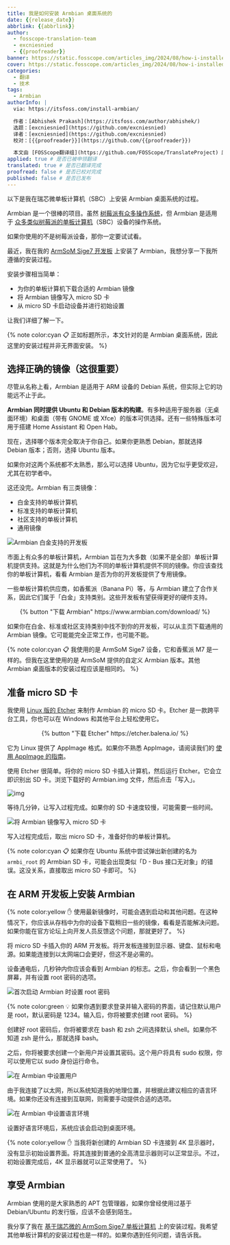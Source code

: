 ```yaml
---
title: 我是如何安装 Armbian 桌面系统的
date: {{release_date}}
abbrlink: {{abbrlink}}
author:
  - fosscope-translation-team
  - excniesnied
  - {{proofreader}}
banner: https://static.fosscope.com/articles_img/2024/08/how-i-installed-armbian-desktop/install-armbian-sbc.png
cover: https://static.fosscope.com/articles_img/2024/08/how-i-installed-armbian-desktop/install-armbian-sbc.png
categories:
  - 翻译
  - 技术
tags: 
  - Armbian
authorInfo: |
  via: https://itsfoss.com/install-armbian/

  作者：[Abhishek Prakash](https://itsfoss.com/author/abhishek/)
  选题：[excniesnied](https://github.com/excniesnied)
  译者：[excniesnied](https://github.com/excniesnied)
  校对：[{{proofreader}}](https://github.com/{{proofreader}})

  本文由 [FOSScope翻译组](https://github.com/FOSScope/TranslateProject) 原创编译，[开源观察](https://fosscope.com/) 荣誉推出
applied: true # 是否已被申领翻译
translated: true # 是否已翻译完成
proofread: false # 是否已校对完成
published: false # 是否已发布
---
```


以下是我在瑞芯微单板计算机（SBC）上安装 Armbian 桌面系统的过程。

<!-- more -->

Armbian 是一个很棒的项目。虽然 [树莓派有众多操作系统](https://itsfoss.com/raspberry-pi-os/)，但 Armbian 是适用于 [众多类似树莓派的单板计算机](https://itsfoss.com/raspberry-pi-alternatives/)（SBC）设备的操作系统。

如果你使用的不是树莓派设备，那你一定要试试看。

最近，我在我的 [ArmSoM Sige7 开发板](https://www.armsom.org/sige7) 上安装了 Armbian，我想分享一下我所遵循的安装过程。

安装步骤相当简单：
- 为你的单板计算机下载合适的 Armbian 镜像
- 将 Armbian 镜像写入 micro SD 卡
- 从 micro SD 卡启动设备并进行初始设置

让我们详细了解一下。

{% note color:cyan 📋 正如标题所示，本文针对的是 Armbian 桌面系统，因此这里的安装过程并非无界面安装。 %}

## 选择正确的镜像（这很重要）

尽管从名称上看，Armbian 是适用于 ARM 设备的 Debian 系统，但实际上它的功能远不止于此。

**Armbian 同时提供 Ubuntu 和 Debian 版本的构建**。有多种适用于服务器（无桌面环境）和桌面（带有 GNOME 或 Xfce）的版本可供选择。还有一些特殊版本可用于搭建 Home Assistant 和 Open Hab。

现在，选择哪个版本完全取决于你自己。如果你更熟悉 Debian，那就选择 Debian 版本；否则，选择 Ubuntu 版本。

如果你对这两个系统都不太熟悉，那么可以选择 Ubuntu，因为它似乎更受欢迎，尤其在初学者中。

这还没完。Armbian 有三类镜像：
- 白金支持的单板计算机
- 标准支持的单板计算机
- 社区支持的单板计算机
- 通用镜像

![Armbian 白金支持的开发板](https://static.fosscope.com/articles_img/2024/08/how-i-installed-armbian-desktop/armbian-platinum-support-download.webp)

市面上有众多的单板计算机，Armbian 旨在为大多数（如果不是全部）单板计算机提供支持。这就是为什么他们为不同的单板计算机提供不同的镜像。你应该查找你的单板计算机，看看 Armbian 是否为你的开发板提供了专用镜像。

一些单板计算机供应商，如香蕉派（Banana Pi）等，与 Armbian 建立了合作关系，因此它们属于「白金」支持类别。这些开发板有望获得更好的硬件支持。

<center>{% button "下载 Armbian" https://www.armbian.com/download/ %}</center>

如果你在白金、标准或社区支持类别中找不到你的开发板，可以从主页下载通用的 Armbian 镜像。它可能能完全正常工作，也可能不能。

{% note color:cyan 📋 我使用的是 ArmSoM Sige7 设备，它和香蕉派 M7 是一样的。但我在这里使用的是 ArmSoM 提供的自定义 Armbian 版本。其他 Armbian 桌面版本的安装过程应该是相同的。 %}

## 准备 micro SD 卡

我使用 [Linux 版的 Etcher](https://itsfoss.com/install-etcher-linux/) 来制作 Armbian 的 micro SD 卡。Etcher 是一款跨平台工具，你也可以在 Windows 和其他平台上轻松使用它。

<center>{% button "下载 Etcher" https://etcher.balena.io/ %}</center>

它为 Linux 提供了 AppImage 格式。如果你不熟悉 AppImage，请阅读我们的 [使用 AppImage 的指南](https://itsfoss.com/use-appimage-linux/)。

使用 Etcher 很简单。将你的 micro SD 卡插入计算机，然后运行 Etcher。它会立即识别出 SD 卡。浏览下载好的 Armbian.img 文件，然后点击「写入」。

![img](https://static.fosscope.com/articles_img/2024/08/how-i-installed-armbian-desktop/burn-armbian-to-sd-card.png)

等待几分钟，让写入过程完成。如果你的 SD 卡速度较慢，可能需要一些时间。

![将 Armbian 镜像写入 micro SD 卡](https://static.fosscope.com/articles_img/2024/08/how-i-installed-armbian-desktop/burning-armbian-to-sd-card.png)

写入过程完成后，取出 micro SD 卡，准备好你的单板计算机。

{% note color:cyan 📋 如果你在 Ubuntu 系统中尝试弹出新创建的名为 `armbi_root` 的 Armbian SD 卡，可能会出现类似「D - Bus 接口无对象」的错误。这没关系，直接取出 micro SD 卡即可。 %}

## 在 ARM 开发板上安装 Armbian

{% note color:yellow ✋ 使用最新镜像时，可能会遇到启动和其他问题。在这种情况下，你应该从存档中为你的设备下载稍旧一些的镜像，看看是否能解决问题。如果你能在官方论坛上向开发人员反馈这个问题，那就更好了。 %}

将 micro SD 卡插入你的 ARM 开发板。将开发板连接到显示器、键盘、鼠标和电源。如果能连接到以太网端口会更好，但这不是必需的。

设备通电后，几秒钟内你应该会看到 Armbian 的标志。之后，你会看到一个黑色屏幕，并有设置 root 密码的选项。

![首次启动 Armbian 时设置 root 密码](https://static.fosscope.com/articles_img/2024/08/how-i-installed-armbian-desktop/armbian-set-root-password.webp)

{% note color:green 💡 如果你遇到要求登录并输入密码的界面，请记住默认用户是 root，默认密码是 1234。输入后，你将被要求创建 root 密码。 %}

创建好 root 密码后，你将被要求在 bash 和 zsh 之间选择默认 shell。如果你不知道 zsh 是什么，那就选择 bash。

之后，你将被要求创建一个新用户并设置其密码。这个用户将具有 sudo 权限，你可以使用它以 sudo 身份运行命令。

![在 Armbian 中设置用户](https://static.fosscope.com/articles_img/2024/08/how-i-installed-armbian-desktop/armbian-create-user-setup-shell.webp)

由于我连接了以太网，所以系统知道我的地理位置，并根据此建议相应的语言环境。如果你还没有连接到互联网，则需要手动提供合适的选项。

![在 Armbian 中设置语言环境](https://static.fosscope.com/articles_img/2024/08/how-i-installed-armbian-desktop/armbian-set-locale.webp)

设置好语言环境后，系统应该会启动到桌面环境。

{% note color:yellow ✋ 当我将新创建的 Armbian SD 卡连接到 4K 显示器时，没有显示初始设置界面。将其连接到普通的全高清显示器则可以正常显示。不过，初始设置完成后，4K 显示器就可以正常使用了。 %}

## 享受 Armbian

Armbian 使用的是大家熟悉的 APT 包管理器，如果你曾经使用过基于 Debian/Ubuntu 的发行版，应该不会感到陌生。

我分享了我在 [基于瑞芯微的 ArmSom Sige7 单板计算机](https://itsfoss.com/arosom-sige7-review/) 上的安装过程。我希望其他单板计算机的安装过程也是一样的。如果你遇到任何问题，请告诉我。 
